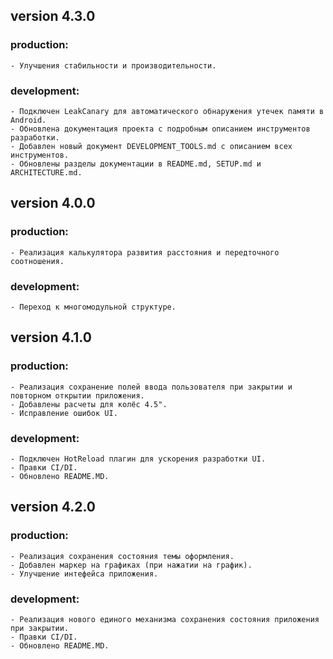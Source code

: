 ## version 4.3.0

### production:

    - Улучшения стабильности и производительности.

### development:

    - Подключен LeakCanary для автоматического обнаружения утечек памяти в Android.
    - Обновлена документация проекта с подробным описанием инструментов разработки.
    - Добавлен новый документ DEVELOPMENT_TOOLS.md с описанием всех инструментов.
    - Обновлены разделы документации в README.md, SETUP.md и ARCHITECTURE.md.

## version 4.0.0

### production:

    - Реализация калькулятора развития расстояния и передточного соотношения.

### development:

    - Переход к многомодульной структуре.

## version 4.1.0

### production:

    - Реализация сохранение полей ввода пользователя при закрытии и повторном открытии приложения.
    - Добавлены расчеты для колёс 4.5".
    - Исправление ошибок UI.

### development:

    - Подключен HotReload плагин для ускорения разработки UI.
    - Правки CI/DI.
    - Обновлено README.MD.

## version 4.2.0

### production:

    - Реализация сохранения состояния темы оформления.
    - Добавлен маркер на графиках (при нажатии на график).
    - Улучшение интефейса приложения.

### development:

    - Реализация нового единого механизма сохранения состояния приложения при закрытии.
    - Правки CI/DI.
    - Обновлено README.MD.
